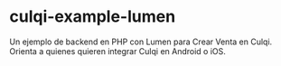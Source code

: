 # culqi-example-lumen
Un ejemplo de backend en PHP con Lumen para Crear Venta en Culqi. Orienta a quienes quieren integrar Culqi en Android o iOS.
